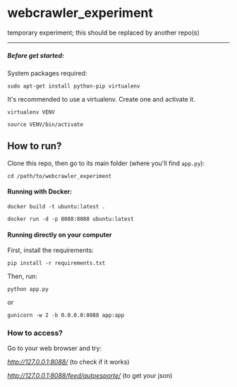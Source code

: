 # webcrawler_experiment
temporary experiment; this should be replaced by another repo(s)

-----


##### Before get started:

System packages required:

`sudo apt-get install python-pip virtualenv`

It's recommended to use a virtualenv. Create one and activate it.

`virtualenv VENV`

`source VENV/bin/activate`



## How to run?

Clone this repo, then go to its main folder (where you'll find `app.py`):

`cd /path/to/webcrawler_experiment`



#### Running with Docker:

`docker build -t ubuntu:latest .`

`docker run -d -p 8088:8088 ubuntu:latest`


#### Running directly on your computer

  First, install the requirements:

  `pip install -r requirements.txt`

  Then, run:

  `python app.py`

  or

  `gunicorn -w 2 -b 0.0.0.0:8088 app:app`



### How to access?

  Go to your web browser and try:

  _http://127.0.0.1:8088/_  (to check if it works)

  _http://127.0.0.1:8088/feed/autoesporte/_ (to get your json)

